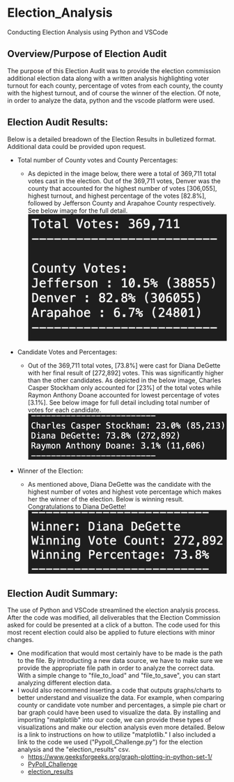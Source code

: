 # Election_Analysis
Conducting Election Analysis using Python and VSCode

## Overview/Purpose of Election Audit

The purpose of this Election Audit was to provide the election commission additional election data along with a written analysis highlighting voter turnout for each county, percentage of votes from each county, the county with the highest turnout, and of course the winner of the election. Of note, in order to analyze the data, python and the vscode platform were used.

## Election Audit Results: 
Below is a detailed breadown of the Election Results in bulletized format. Additional data could be provided upon request.  

* Total number of County votes and County Percentages:
  * As depicted in the image below, there were a total of 369,711 total votes cast in the election. Out of the 369,711 votes, Denver was the county that accounted for the highest number of votes [306,055], highest turnout, and highest percentage of the votes [82.8%], followed by Jefferson County and Arapahoe County respectively. See below image for the full detail. 
![Total_Votes_County_Votes2](Resources/Total_Votes_County_Votes2.png)

* Candidate Votes and Percentages:
  * Out of the 369,711 total votes, [73.8%] were cast for Diana DeGette with her final result of [272,892] votes. This was significantly higher than the other candidates. As depicted in the below image, Charles Casper Stockham only accounted for [23%] of the total votes while Raymon Anthony Doane accounted for lowest percentage of votes [3.1%]. See below image for full detail including total number of votes for each candidate.  
![Candidate_percentage_votes2](Resources/Candidate_percentage_votes2.png)

* Winner of the Election:
  * As mentioned above, Diana DeGette was the candidate with the highest number of votes and highest vote percentage which makes her the winner of the election. Below is winning result. Congratulations to Diana DeGette!
![Winner_of_Election2](Resources/Winner_of_Election2.png)

## Election Audit Summary:
The use of Python and VSCode streamlined the election analysis process. After the code was modified, all deliverables that the Election Commission asked for could be presented at a click of a button. The code used for this most recent election could also be applied to future elections with minor changes. 
* One modification that would most certainly have to be made is the path to the file. By introducting a new data source, we have to make sure we provide the appropriate file path in order to analyze the correct data. With a simple change to "file_to_load" and "file_to_save", you can start analyzing different election data. 
* I would also recommend inserting a code that outputs graphs/charts to better understand and visualize the data. For example, when comparing county or candidate vote number and percentages, a simple pie chart or bar graph could have been used to visualize the data. By installing and importing "matplotlib" into our code, we can provide these types of visualizations and make our election analysis even more detailed. Below is a link to instructions on how to utilize "matplotlib." I also included a link to the code we used ("Pypoll_Challenge.py") for the election analysis and the "election_results" csv.
  * https://www.geeksforgeeks.org/graph-plotting-in-python-set-1/
  * [PyPoll_Challenge](PyPoll_Challenge.py)
  * [election_results](Resources/election_results.csv)
